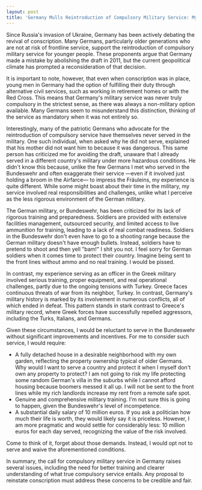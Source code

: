 ```yaml
---
layout: post
title: 'Germany Mulls Reintroduction of Compulsory Military Service: My Thoughts'
---
```


Since Russia's invasion of Ukraine, Germany has been actively debating the revival of conscription. Many Germans, particularly older generations who are not at risk of frontline service, support the reintroduction of compulsory military service for younger people. These proponents argue that Germany made a mistake by abolishing the draft in 2011, but the current geopolitical climate has prompted a reconsideration of that decision. 

It is important to note, however, that even when conscription was in place, young men in Germany had the option of fulfilling their duty through alternative civil services, such as working in retirement homes or with the Red Cross. This means that Germany's military service was never truly compulsory in the strictest sense, as there was always a non-military option available. Many Germans seem to misunderstand this distinction, thinking of the service as mandatory when it was not entirely so.

Interestingly, many of the patriotic Germans who advocate for the reintroduction of compulsory service have themselves never served in the military. One such individual, when asked why he did not serve, explained that his mother did not want him to because it was dangerous. This same person has criticized me for avoiding the draft, unaware that I already served in a different country's military under more hazardous conditions. He didn't know this because, unlike the few Germans I met who served in the Bundeswehr and often exaggerate their service —even if it involved just holding a broom in the Airfarce— to impress the Fräuleins, my experience is quite different. While some might boast about their time in the military, my service involved real responsibilities and challenges, unlike what I perceive as the less rigorous environment of the German military.

The German military, or Bundeswehr, has been criticized for its lack of rigorous training and preparedness. Soldiers are provided with extensive facilities management, outsourced security, and limited access to live ammunition for training, leading to a lack of real combat readiness. Soldiers in the Bundeswehr don't even have to go to a shooting range because the German military doesn't have enough bullets. Instead, soldiers have to pretend to shoot and then yell "bam!" I shit you not. I feel sorry for German soldiers when it comes time to protect their country. Imagine being sent to the front lines without ammo and no real training. I would be pissed. 

In contrast, my experience serving as an officer in the Greek military involved serious training, proper equipment, and real operational challenges, partly due to the ongoing tensions with Turkey. Greece faces continuous threats of war from its neighbor, Turkey. In contrast, Germany's military history is marked by its involvement in numerous conflicts, all of which ended in defeat. This pattern stands in stark contrast to Greece's military record, where Greek forces have successfully repelled aggressors, including the Turks, Italians, and Germans.

Given these circumstances, I would be reluctant to serve in the Bundeswehr without significant improvements and incentives. For me to consider such service, I would require:

- A fully detached house in a desirable neighborhood with my own garden, reflecting the property ownership typical of older Germans. Why would I want to serve a country and protect it when I myself don't own any property to protect? I am not going to risk my life protecting some random German's villa in the suburbs while I cannot afford housing because boomers messed it all up. I will not be sent to the front lines while my rich landlords increase my rent from a remote safe spot.
- Genuine and comprehensive military training. I'm not sure this is going to happen, given the Bundeswehr's level of incompetence.
- A substantial daily salary of 10 million euros. If you ask a politician how much their life is worth, they would likely say it is priceless. However, I am more pragmatic and would settle for considerably less: 10 million euros for each day served, recognizing the value of the risk involved.

Come to think of it, forget about those demands. Instead, I would opt not to serve and waive the aforementioned conditions.

In summary, the call for compulsory military service in Germany raises several issues, including the need for better training and clearer understanding of what true compulsory service entails. Any proposal to reinstate conscription must address these concerns to be credible and fair.